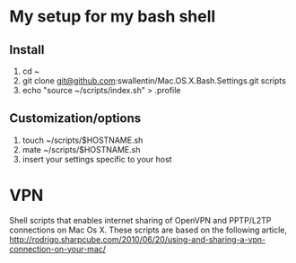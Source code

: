 # My setup for my bash shell

## Install
1. cd ~
2. git clone git@github.com:swallentin/Mac.OS.X.Bash.Settings.git scripts
3. echo "source ~/scripts/index.sh" > .profile

## Customization/options
1. touch ~/scripts/$HOSTNAME.sh
2. mate ~/scripts/$HOSTNAME.sh
3. insert your settings specific to your host

# VPN
Shell scripts that enables internet sharing of OpenVPN and PPTP/L2TP connections on Mac Os X.
These scripts are based on the following article,
http://rodrigo.sharpcube.com/2010/06/20/using-and-sharing-a-vpn-connection-on-your-mac/

